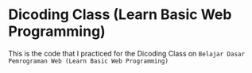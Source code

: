 # Dicoding Class (Learn Basic Web Programming)

This is the code that I practiced for the Dicoding Class on `Belajar Dasar Pemrograman Web (Learn Basic Web Programming)`
